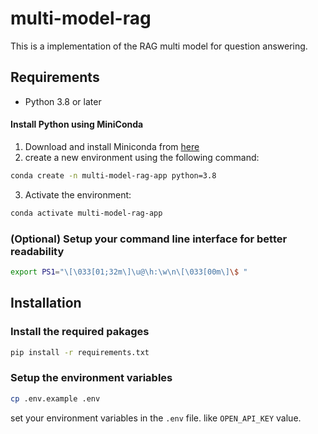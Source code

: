 # multi-model-rag

This is a implementation of the RAG multi model for question answering.

## Requirements

- Python 3.8 or later

#### Install Python using MiniConda

1) Download and install Miniconda from [here](https://www.anaconda.com/docs/getting-started/miniconda/install#quickstart-install-instructions)
2) create a new environment using the following command:
```bash
conda create -n multi-model-rag-app python=3.8
```
3) Activate the environment:
```bash
conda activate multi-model-rag-app
```

### (Optional) Setup your command line interface for better readability
```bash
export PS1="\[\033[01;32m\]\u@\h:\w\n\[\033[00m\]\$ "
```

## Installation 

### Install the required pakages

```bash
pip install -r requirements.txt
```

### Setup the environment variables

```bash
cp .env.example .env
```

set your environment variables in the `.env` file. like `OPEN_API_KEY` value.

